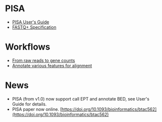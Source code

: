 # PISA

* [PISA User's Guide](https://shiquan.github.io/PISA.html)
* [FASTQ+ Specification](https://shiquan.github.io/fastq.html)

# Workflows
* [From raw reads to gene counts](https://shiquan.github.io/workflow1.html)
* [Annotate various features for alignment](https://shiquan.github.io/anno.html)

# News
* PISA (from v1.0) now support call EPT and annotate BED, see User's Guide for details. 
* PISA paper now online. [https://doi.org/10.1093/bioinformatics/btac562](https://doi.org/10.1093/bioinformatics/btac562)
